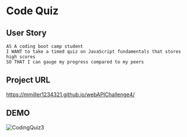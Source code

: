 # Code Quiz


## User Story

```
AS A coding boot camp student
I WANT to take a timed quiz on JavaScript fundamentals that stores high scores
SO THAT I can gauge my progress compared to my peers
```

## Project URL

https://mmiller1234321.github.io/webAPIChallenge4/

## DEMO

![CodingQuiz3](https://github.com/mmiller1234321/webAPIChallenge4/assets/148365315/8740d777-ba59-4756-b920-6314e106d5ba)


